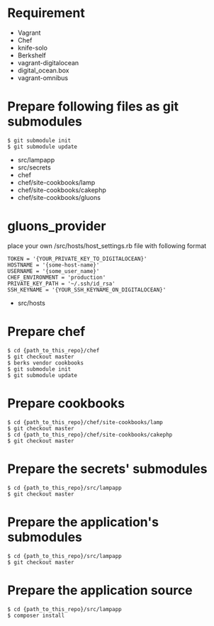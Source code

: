 # Requirement

* Vagrant
* Chef
* knife-solo
* Berkshelf
* vagrant-digitalocean
* digital_ocean.box
* vagrant-omnibus


# Prepare following files as git submodules

    $ git submodule init
    $ git submodule update

* src/lampapp
* src/secrets
* chef
* chef/site-cookbooks/lamp
* chef/site-cookbooks/cakephp
* chef/site-cookbooks/gluons

# gluons_provider
place your own /src/hosts/host_settings.rb file with following format

    TOKEN = '{YOUR_PRIVATE_KEY_TO_DIGITALOCEAN}'
    HOSTNAME = '{some-host-name}'
    USERNAME = '{some_user_name}'
    CHEF_ENVIRONMENT = 'production'
    PRIVATE_KEY_PATH = '~/.ssh/id_rsa'
    SSH_KEYNAME = '{YOUR_SSH_KEYNAME_ON_DIGITALOCEAN}'

* src/hosts

# Prepare chef

    $ cd {path_to_this_repo}/chef
    $ git checkout master
    $ berks vendor cookbooks
    $ git submodule init
    $ git submodule update

# Prepare cookbooks

    $ cd {path_to_this_repo}/chef/site-cookbooks/lamp
    $ git checkout master
    $ cd {path_to_this_repo}/chef/site-cookbooks/cakephp
    $ git checkout master


# Prepare the secrets' submodules

    $ cd {path_to_this_repo}/src/lampapp
    $ git checkout master

# Prepare the application's submodules

    $ cd {path_to_this_repo}/src/lampapp
    $ git checkout master

# Prepare the application source

    $ cd {path_to_this_repo}/src/lampapp
    $ composer install

